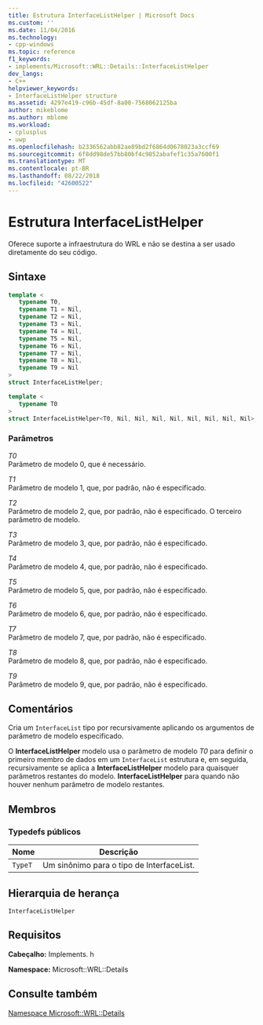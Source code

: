 ```yaml
---
title: Estrutura InterfaceListHelper | Microsoft Docs
ms.custom: ''
ms.date: 11/04/2016
ms.technology:
- cpp-windows
ms.topic: reference
f1_keywords:
- implements/Microsoft::WRL::Details::InterfaceListHelper
dev_langs:
- C++
helpviewer_keywords:
- InterfaceListHelper structure
ms.assetid: 4297e419-c96b-45df-8a00-7568062125ba
author: mikeblome
ms.author: mblome
ms.workload:
- cplusplus
- uwp
ms.openlocfilehash: b2336562abb82ae89bd2f6864d0678023a3ccf69
ms.sourcegitcommit: 6f8dd98de57bb80bf4c9852abafef1c35a7600f1
ms.translationtype: MT
ms.contentlocale: pt-BR
ms.lasthandoff: 08/22/2018
ms.locfileid: "42600522"
---
```

# <a name="interfacelisthelper-structure"></a>Estrutura InterfaceListHelper

Oferece suporte a infraestrutura do WRL e não se destina a ser usado diretamente do seu código.

## <a name="syntax"></a>Sintaxe

```cpp
template <
   typename T0,
   typename T1 = Nil,
   typename T2 = Nil,
   typename T3 = Nil,
   typename T4 = Nil,
   typename T5 = Nil,
   typename T6 = Nil,
   typename T7 = Nil,
   typename T8 = Nil,
   typename T9 = Nil
>
struct InterfaceListHelper;

template <
   typename T0
>
struct InterfaceListHelper<T0, Nil, Nil, Nil, Nil, Nil, Nil, Nil, Nil>;
```

### <a name="parameters"></a>Parâmetros

*T0*  
Parâmetro de modelo 0, que é necessário.

*T1*  
Parâmetro de modelo 1, que, por padrão, não é especificado.

*T2*  
Parâmetro de modelo 2, que, por padrão, não é especificado. O terceiro parâmetro de modelo.

*T3*  
Parâmetro de modelo 3, que, por padrão, não é especificado.

*T4*  
Parâmetro de modelo 4, que, por padrão, não é especificado.

*T5*  
Parâmetro de modelo 5, que, por padrão, não é especificado.

*T6*  
Parâmetro de modelo 6, que, por padrão, não é especificado.

*T7*  
Parâmetro de modelo 7, que, por padrão, não é especificado.

*T8*  
Parâmetro de modelo 8, que, por padrão, não é especificado.

*T9*  
Parâmetro de modelo 9, que, por padrão, não é especificado.

## <a name="remarks"></a>Comentários

Cria um `InterfaceList` tipo por recursivamente aplicando os argumentos de parâmetro de modelo especificado.

O **InterfaceListHelper** modelo usa o parâmetro de modelo *T0* para definir o primeiro membro de dados em um `InterfaceList` estrutura e, em seguida, recursivamente se aplica a  **InterfaceListHelper** modelo para quaisquer parâmetros restantes do modelo. **InterfaceListHelper** para quando não houver nenhum parâmetro de modelo restantes.

## <a name="members"></a>Membros

### <a name="public-typedefs"></a>Typedefs públicos

|Nome|Descrição|
|----------|-----------------|
|`TypeT`|Um sinônimo para o tipo de InterfaceList.|

## <a name="inheritance-hierarchy"></a>Hierarquia de herança

`InterfaceListHelper`

## <a name="requirements"></a>Requisitos

**Cabeçalho:** Implements. h

**Namespace:** Microsoft::WRL::Details

## <a name="see-also"></a>Consulte também

[Namespace Microsoft::WRL::Details](../windows/microsoft-wrl-details-namespace.md)